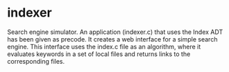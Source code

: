 # indexer
Search engine simulator. An application (indexer.c) that uses the Index ADT has been given as precode. It creates a web interface for a simple search engine. This interface uses the index.c file as an algorithm, where it evaluates keywords in a set of local files and returns links to the corresponding files.
